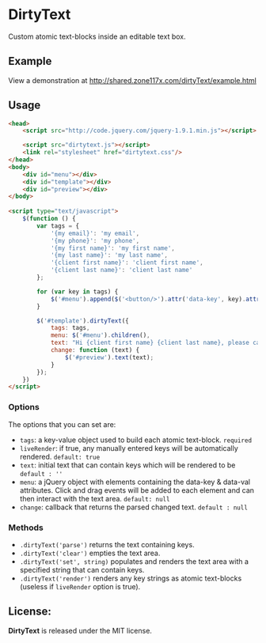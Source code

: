 DirtyText
=========

Custom atomic text-blocks inside an editable text box.



Example
-------

View a demonstration at http://shared.zone117x.com/dirtyText/example.html

Usage
-----
```html
<head>
    <script src="http://code.jquery.com/jquery-1.9.1.min.js"></script>

    <script src="dirtytext.js"></script>
    <link rel="stylesheet" href="dirtytext.css"/>
</head>
<body>
    <div id="menu"></div>
    <div id="template"></div>
    <div id="preview"></div>
</body>
        
<script type="text/javascript">
    $(function () {
        var tags = {
            '{my email}': 'my email',
            '{my phone}': 'my phone',
            '{my first name}': 'my first name',
            '{my last name}': 'my last name',
            '{client first name}': 'client first name',
            '{client last name}': 'client last name'
        };

        for (var key in tags) {
            $('#menu').append($('<button/>').attr('data-key', key).attr('data-val', tags[key]).text(tags[key]));
        }

        $('#template').dirtyText({
            tags: tags,
            menu: $('#menu').children(),
            text: "Hi {client first name} {client last name}, please call me at {my phone}.",
            change: function (text) {
                $('#preview').text(text);
            }
        });
    })
</script>
```


### Options

The options that you can set are:

 * ```tags```: a key-value object used to build each atomic text-block. `required`
 * ```liveRender```: if true, any manually entered keys will be automatically rendered. `default: true`
 * ```text```: initial text that can contain keys which will be rendered to be  `default : ''`
 * ```menu```: a jQuery object with elements containing the data-key & data-val attributes. Click and drag events will be added to each element and can then interact with the text area. `default: null`
 * ```change```: callback that returns the parsed changed text. `default : null`


### Methods

 * ```.dirtyText('parse')``` returns the text containing keys.
 * ```.dirtyText('clear')``` empties the text area.
 * ```.dirtyText('set', string)``` populates and renders the text area with a specified string that can contain keys.
 * ```.dirtyText('render')``` renders any key strings as atomic text-blocks (useless if `liveRender` option is true).



License:
-----

__DirtyText__ is released under the MIT license.
